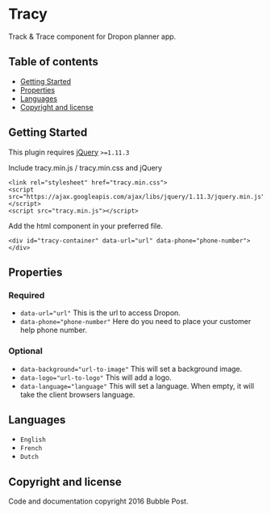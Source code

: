 # Tracy

Track & Trace component for Dropon planner app.

## Table of contents

* [Getting Started](#gettings-started)
* [Properties](#properties)
* [Languages](#languages)
* [Copyright and license](#copyright-and-license)

## Getting Started

This plugin requires [jQuery](http://jquery.com/download/) ```>=1.11.3```

Include tracy.min.js / tracy.min.css and jQuery

```
<link rel="stylesheet" href="tracy.min.css">
<script src="https://ajax.googleapis.com/ajax/libs/jquery/1.11.3/jquery.min.js"></script>
<script src="tracy.min.js"></script>
```

Add the html component in your preferred file.

```
<div id="tracy-container" data-url="url" data-phone="phone-number"></div>
```

## Properties

### Required
- ```data-url="url"``` This is the url to access Dropon.
- ```data-phone="phone-number"``` Here do you need to place your customer help phone number.

### Optional
- ```data-background="url-to-image"``` This will set a background image.
- ```data-logo="url-to-logo"``` This will add a logo.
- ```data-language="language"``` This will set a language. When empty, it will take the client browsers language.

## Languages
- ```English```
- ```French```
- ```Dutch```

## Copyright and license

Code and documentation copyright 2016 Bubble Post.

